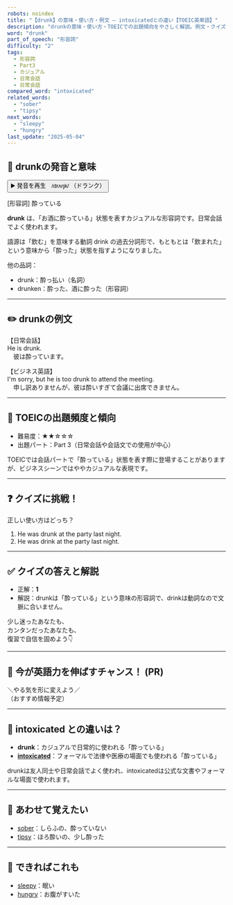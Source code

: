 ```yaml
---
robots: noindex
title: "【drunk】の意味・使い方・例文 ― intoxicatedとの違い【TOEIC英単語】"
description: "drunkの意味・使い方・TOEICでの出題傾向をやさしく解説。例文・クイズ付きでintoxicatedとの違いもわかりやすく学べます。"
word: "drunk"
part_of_speech: "形容詞"
difficulty: "2"
tags:
  - 形容詞
  - Part3
  - カジュアル
  - 日常会話
  - 日常会話
compared_word: "intoxicated"
related_words:
  - "sober"
  - "tipsy"
next_words:
  - "sleepy"
  - "hungry"
last_update: "2025-05-04"
---
```


## 🔰 drunkの発音と意味

<button class="play-audio" onclick="playTTS('drunk')">
  <span class="play-audio-main">
    ▶️ 発音を再生　/drʌŋk/
  </span>
  <span class="play-audio-sub">
    （ドランク）
  </span>
</button>

[形容詞] 酔っている

**drunk** は、「お酒に酔っている」状態を表すカジュアルな形容詞です。日常会話でよく使われます。

語源は「飲む」を意味する動詞 drink の過去分詞形で、もともとは「飲まれた」という意味から「酔った」状態を指すようになりました。

他の品詞：  
- drunk：酔っ払い（名詞）
- drunken：酔った、酒に酔った（形容詞）

---

## ✏️ drunkの例文

【日常会話】  
He is drunk.  
　彼は酔っています。

【ビジネス英語】  
I'm sorry, but he is too drunk to attend the meeting.  
　申し訳ありませんが、彼は酔いすぎて会議に出席できません。

---

## 🎯 TOEICの出題頻度と傾向

- 難易度：★★☆☆☆
- 出題パート：Part 3（日常会話や会話文での使用が中心）

TOEICでは会話パートで「酔っている」状態を表す際に登場することがありますが、ビジネスシーンではややカジュアルな表現です。

---

## ❓ クイズに挑戦！

正しい使い方はどっち？

1. He was drunk at the party last night.  
2. He was drink at the party last night.

---

## ✅ クイズの答えと解説

- 正解：**1**
- 解説：drunkは「酔っている」という意味の形容詞で、drinkは動詞なので文脈に合いません。

少し迷ったあなたも、  
カンタンだったあなたも、  
復習で自信を固めよう👇️

---

## 🚀 今が英語力を伸ばすチャンス！ (PR)

<div class="info-center">
＼やる気を形に変えよう／<br>  
（おすすめ情報予定）
</div>

---

## 🤔  intoxicated との違いは？

- **drunk**：カジュアルで日常的に使われる「酔っている」
- **[intoxicated](/intoxicated)**：フォーマルで法律や医療の場面でも使われる「酔っている」

drunkは友人同士や日常会話でよく使われ、intoxicatedは公式な文書やフォーマルな場面で使われます。

---

## 🧩 あわせて覚えたい

- [sober](/sober)：しらふの、酔っていない
- [tipsy](/tipsy)：ほろ酔いの、少し酔った

---

## 📖 できればこれも

- [sleepy](/sleepy)：眠い
- [hungry](/hungry)：お腹がすいた

<!-- cvid: aid11_bid12 -->
